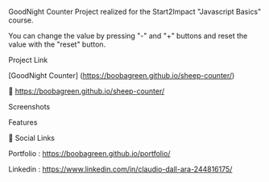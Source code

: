 GoodNight Counter
Project realized for the Start2Impact "Javascript Basics" course.

You can change the value by pressing "-" and "+" buttons and reset the value with the "reset" button.

Project Link

[GoodNight Counter] (https://boobagreen.github.io/sheep-counter/)

🔗 https://boobagreen.github.io/sheep-counter/

Screenshots

Features

🔗 Social Links

Portfolio : https://boobagreen.github.io/portfolio/

Linkedin : https://www.linkedin.com/in/claudio-dall-ara-244816175/
